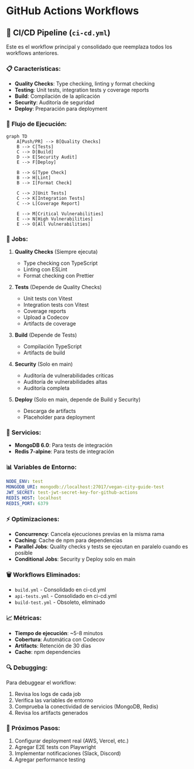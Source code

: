 # GitHub Actions Workflows

## 🚀 CI/CD Pipeline (`ci-cd.yml`)

Este es el workflow principal y consolidado que reemplaza todos los workflows anteriores.

### 📋 **Características:**

- **Quality Checks**: Type checking, linting y format checking
- **Testing**: Unit tests, integration tests y coverage reports
- **Build**: Compilación de la aplicación
- **Security**: Auditoría de seguridad
- **Deploy**: Preparación para deployment

### 🔄 **Flujo de Ejecución:**

```mermaid
graph TD
    A[Push/PR] --> B[Quality Checks]
    B --> C[Tests]
    C --> D[Build]
    D --> E[Security Audit]
    E --> F[Deploy]

    B --> G[Type Check]
    B --> H[Lint]
    B --> I[Format Check]

    C --> J[Unit Tests]
    C --> K[Integration Tests]
    C --> L[Coverage Report]

    E --> M[Critical Vulnerabilities]
    E --> N[High Vulnerabilities]
    E --> O[All Vulnerabilities]
```

### 🎯 **Jobs:**

1. **Quality Checks** (Siempre ejecuta)
    - Type checking con TypeScript
    - Linting con ESLint
    - Format checking con Prettier

2. **Tests** (Depende de Quality Checks)
    - Unit tests con Vitest
    - Integration tests con Vitest
    - Coverage reports
    - Upload a Codecov
    - Artifacts de coverage

3. **Build** (Depende de Tests)
    - Compilación TypeScript
    - Artifacts de build

4. **Security** (Solo en main)
    - Auditoría de vulnerabilidades críticas
    - Auditoría de vulnerabilidades altas
    - Auditoría completa

5. **Deploy** (Solo en main, depende de Build y Security)
    - Descarga de artifacts
    - Placeholder para deployment

### 🔧 **Servicios:**

- **MongoDB 6.0**: Para tests de integración
- **Redis 7-alpine**: Para tests de integración

### 📊 **Variables de Entorno:**

```yaml
NODE_ENV: test
MONGODB_URI: mongodb://localhost:27017/vegan-city-guide-test
JWT_SECRET: test-jwt-secret-key-for-github-actions
REDIS_HOST: localhost
REDIS_PORT: 6379
```

### ⚡ **Optimizaciones:**

- **Concurrency**: Cancela ejecuciones previas en la misma rama
- **Caching**: Cache de npm para dependencias
- **Parallel Jobs**: Quality checks y tests se ejecutan en paralelo cuando es posible
- **Conditional Jobs**: Security y Deploy solo en main

### 🗑️ **Workflows Eliminados:**

- `build.yml` - Consolidado en ci-cd.yml
- `api-tests.yml` - Consolidado en ci-cd.yml
- `build-test.yml` - Obsoleto, eliminado

### 📈 **Métricas:**

- **Tiempo de ejecución**: ~5-8 minutos
- **Cobertura**: Automática con Codecov
- **Artifacts**: Retención de 30 días
- **Cache**: npm dependencies

### 🔍 **Debugging:**

Para debuggear el workflow:

1. Revisa los logs de cada job
2. Verifica las variables de entorno
3. Comprueba la conectividad de servicios (MongoDB, Redis)
4. Revisa los artifacts generados

### 🚀 **Próximos Pasos:**

1. Configurar deployment real (AWS, Vercel, etc.)
2. Agregar E2E tests con Playwright
3. Implementar notificaciones (Slack, Discord)
4. Agregar performance testing
